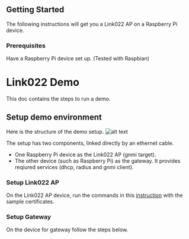 
## Getting Started
The following instructions will get you a Link022 AP on a Raspberry Pi device.

### Prerequisites
Have a Raspberry Pi device set up. (Tested with Raspbian)

# Link022 Demo
This doc contains the steps to run a demo.

## Setup demo environment
Here is the structure of the demo setup.
![alt text](./SinglePIlink022.png.png "Demo setup architecture")

The setup has two components, linked directly by an ethernet cable.
  - One Raspberry Pi device as the Link022 AP (gnmi target).
  - The other device (such as Raspberry Pi) as the gateway. It provides reqiured services (dhcp, radius and gnmi client).

### Setup Link022 AP
On the Link022 AP device, run the commands in this [instruction](../README.md) with the sample certificates.

### Setup Gateway
On the device for gateway follow the steps below.
